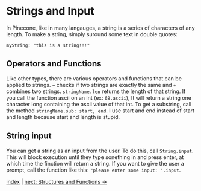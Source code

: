 # Strings and Input

In Pinecone, like in many langauges, a string is a series of characters of any length. To make a string, simply suround some text in double quotes:

```
myString: "this is a string!!!"
```

## Operators and Functions

Like other types, there are various operators and functions that can be applied to strings. `=` checks if two strings are exactly the same and `+` combines two strings. `stringName.len` returns the length of that string. If you call the function ascii on an int (ex: `68.ascii`), It will return a string one character long containing the ascii value of that int. To get a substring, call the method `stringName.sub: start, end`. I use start and end instead of start and length because start and length is stupid.

## String input

You can get a string as an input from the user. To do this, call `String.input`. This will block execution until they type sonething in and press enter, at which time the finction will return a string. If you want to give the user a prompt, call the function like this: `"please enter some input: ".input`.

[index](index.md) | [next: Structures and Functions ->](4_structures_and_functions.md)

